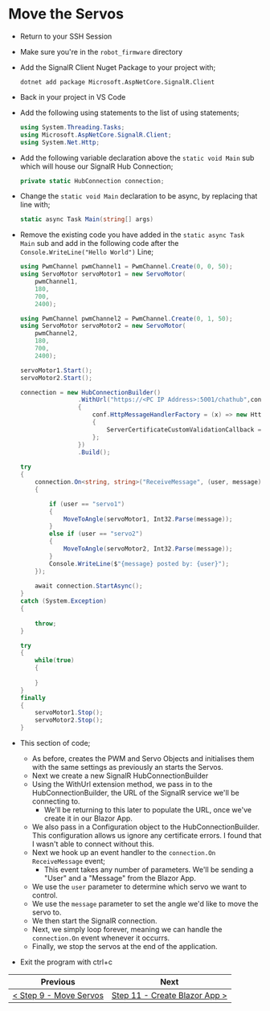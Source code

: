 # Move the Servos #

- Return to your SSH Session
- Make sure you're in the `robot_firmware` directory
- Add the SignalR Client Nuget Package to your project with;

    ```
    dotnet add package Microsoft.AspNetCore.SignalR.Client
    ```

- Back in your project in VS Code
- Add the following using statements to the list of using statements;

    ```cs
    using System.Threading.Tasks;
    using Microsoft.AspNetCore.SignalR.Client;
    using System.Net.Http;
    ```

- Add the following variable declaration above the `static void Main` sub which will house our SignalR Hub Connection;

    ```cs
    private static HubConnection connection;
    ```

- Change the `static void Main` declaration to be async, by replacing that line with;

    ```cs
    static async Task Main(string[] args)
    ```

- Remove the existing code you have added in the `static async Task Main` sub and add in the following code after the `Console.WriteLine("Hello World")` Line;

    ```cs
    using PwmChannel pwmChannel1 = PwmChannel.Create(0, 0, 50);
    using ServoMotor servoMotor1 = new ServoMotor(
        pwmChannel1,
        180,
        700,
        2400);

    using PwmChannel pwmChannel2 = PwmChannel.Create(0, 1, 50);
    using ServoMotor servoMotor2 = new ServoMotor(
        pwmChannel2,
        180,
        700,
        2400);

    servoMotor1.Start();
    servoMotor2.Start();

    connection = new HubConnectionBuilder()
                    .WithUrl("https://<PC IP Address>:5001/chathub",conf =>
                    {
                        conf.HttpMessageHandlerFactory = (x) => new HttpClientHandler
                        {
                            ServerCertificateCustomValidationCallback = HttpClientHandler.DangerousAcceptAnyServerCertificateValidator,
                        };                    
                    })
                    .Build();
                
    try
    {
        connection.On<string, string>("ReceiveMessage", (user, message) =>
        {

            if (user == "servo1")
            {
                MoveToAngle(servoMotor1, Int32.Parse(message));
            }
            else if (user == "servo2")
            {
                MoveToAngle(servoMotor2, Int32.Parse(message));
            }
            Console.WriteLine($"{message} posted by: {user}");
        });
        
        await connection.StartAsync();
    }
    catch (System.Exception)
    {
        
        throw;
    }

    try
    {
        while(true)
        {
            
        }
    }
    finally
    {
        servoMotor1.Stop();
        servoMotor2.Stop();
    }
    ```

- This section of code;
    - As before, creates the PWM and Servo Objects and initialises them with the same settings as previously an starts the Servos.
    - Next we create a new SignalR HubConnectionBuilder
    - Using the WithUrl extension method, we pass in to the HubConnectionBuilder, the URL of the SignalR service we'll be connecting to.
        - We'll be returning to this later to populate the URL, once we've create it in our Blazor App.
    - We also pass in a Configuration object to the HubConnectionBuilder. This configuration allows us ignore any certificate errors. I found that I wasn't able to connect without this.
    - Next we hook up an event handler to the `connection.On` `ReceiveMessage` event;
        - This event takes any number of parameters. We'll be sending a "User" and a "Message" from the Blazor App.
    - We use the `user` parameter to determine which servo we want to control.
    - We use the `message` parameter to set the angle we'd like to move the servo to.
    - We then start the SignalR connection.
    - Next, we simply loop forever, meaning we can handle the `connection.On` event whenever it occurrs.
    - Finally, we stop the servos at the end of the application.

- Exit the program with ctrl+c

| Previous | Next |
| -------- | ---- |
| [< Step 9 - Move Servos](09-move-servos.md) | [Step 11 - Create Blazor App >](11-create-blazor-app.md) |